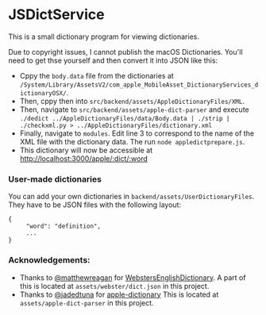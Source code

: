 # JSDictService
This is a small dictionary program for viewing dictionaries.

Due to copyright issues, I cannot publish the macOS Dictionaries. You'll need to get thse yourself and then convert it into JSON like this:
- Cppy the `body.data` file from the dictionaries at `/System/Library/AssetsV2/com_apple_MobileAsset_DictionaryServices_dictionaryOSX/`.
- Then, cppy then into `src/backend/assets/AppleDictionaryFiles/XML`.
- Then, navigate to `src/backend/assets/apple-dict-parser` and execute `./dedict ../AppleDictionaryFiles/data/Body.data | ./strip | ./checkxml.py > ../AppleDictionaryFiles/dictionary.xml` 
- Finally, navigate to `modules`. Edit line 3 to correspond to the name of the XML file with the dictionary data. The run `node appledictprepare.js`.
- This dictionary will now be accessible at [http://localhost:3000/apple/:dict/:word](http://localhost:3000/apple/)


### User-made dictionaries
You can add your own dictionaries in `backend/assets/UserDictionaryFiles`. They have to be JSON files with the following layout:
```
{
     "word": "definition",
     ...
}
```

### Acknowledgements:
- Thanks to [@matthewreagan](https://github.com/matthewreagan) for [WebstersEnglishDictionary](https://github.com/matthewreagan/WebstersEnglishDictionary). A part of this is located at `assets/webster/dict.json` in this project.
- Thanks to [@jadedtuna](https://github.com/jadedtuna) for [apple-dictionary](https://github.com/jadedtuna/apple-dictionary) This is located at `assets/apple-dict-parser` in this project.